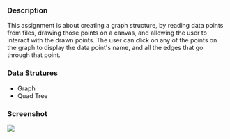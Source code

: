 ### Description
This assignment is about creating a graph structure, by reading data points from files, drawing those points on a canvas, and allowing the user to interact with the drawn points. The user can click on any of the points on the graph to display the data point's name, and all the edges that go through that point.

### Data Strutures
- Graph
- Quad Tree

### Screenshot
<img src='https://user-images.githubusercontent.com/26127333/87127034-57853800-c2e1-11ea-9d1a-04c3e3ea4119.PNG'>